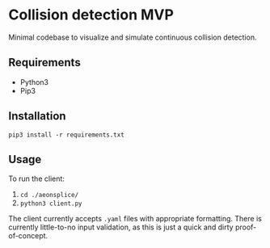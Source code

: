 # Collision detection MVP

Minimal codebase to visualize and simulate continuous collision detection.

## Requirements

* Python3
* Pip3

## Installation

`pip3 install -r requirements.txt`

## Usage

To run the client:

1) `cd ./aeonsplice/`
2) `python3 client.py`

The client currently accepts `.yaml` files with appropriate formatting. There is
currently little-to-no input validation, as this is just a quick and dirty
proof-of-concept.
